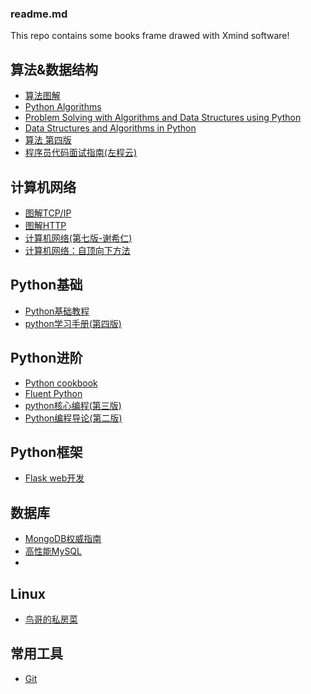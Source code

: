 ### readme.md

This repo contains some books frame drawed with Xmind software!

## 算法&数据结构
* [算法图解]()
* [Python Algorithms]()
* [Problem Solving with Algorithms and Data Structures using Python](http://www.interactivepython.org/runestone/static/pythonds/index.html)
* [Data Structures and Algorithms in Python]()
* [算法 第四版](http://vdisk.weibo.com/s/uKgbN23K6OpNt)
* [程序员代码面试指南(左程云)]()

## 计算机网络
* [图解TCP/IP]()
* [图解HTTP](https://blog.csdn.net/zephyr999/article/details/80055420)
* [计算机网络(第七版-谢希仁)]()
* [计算机网络：自顶向下方法]()

## Python基础
* [Python基础教程]()
* [python学习手册(第四版)]()

## Python进阶

* [Python cookbook]()
* [Fluent Python](http://shop.oreilly.com/product/0636920032519.do)
* [python核心编程(第三版)]( )
* [Python编程导论(第二版)](https://github.com/zephyrus9/Notes-of-books-in-Xmind/blob/master/pdf/Python%E7%BC%96%E7%A8%8B%E5%AF%BC%E8%AE%BA.pdf)
## Python框架
* [Flask web开发](https://book.douban.com/subject/26274202/)

## 数据库
* [MongoDB权威指南](https://blog.csdn.net/zephyr999/article/details/80070452)
* [高性能MySQL]()
* []()

## Linux
* [鸟哥的私房菜]()

## 常用工具
* [Git](https://gitee.com/progit/)